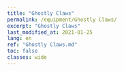 ```yaml
---
title: "Ghostly Claws"
permalink: /equipment/Ghostly Claws/
excerpt: "Ghostly Claws"
last_modified_at: 2021-01-25
lang: en
ref: "Ghostly Claws.md"
toc: false
classes: wide
---
```


